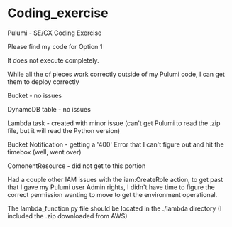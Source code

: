 # Coding_exercise

Pulumi - SE/CX Coding Exercise

Please find my code for Option 1 

It does not execute completely.

While all the of pieces work correctly outside of my Pulumi code, I can get them to deploy correctly

Bucket - no issues

DynamoDB table - no issues

Lambda task - created with minor issue (can't get Pulumi to read the .zip file, but it will read the Python version)

Bucket Notification - getting a '400' Error that I can't figure out and hit the timebox (well, went over)

ComonentResource - did not get to this portion

Had a couple other IAM issues with the iam:CreateRole action, to get past that I gave my Pulumi user Admin rights, I didn't have time to figure the correct permission wanting to move to get the environment operational.

The lambda_function.py file should be located in the ./lambda directory (I included the .zip downloaded from AWS)
